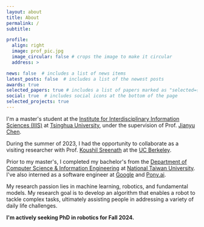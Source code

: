 ```yaml
---
layout: about
title: About
permalink: /
subtitle:

profile:
  align: right
  image: prof_pic.jpg
  image_circular: false # crops the image to make it circular
  address: >

news: false  # includes a list of news items
latest_posts: false  # includes a list of the newest posts
awards: true
selected_papers: true # includes a list of papers marked as "selected={true}"
social: true  # includes social icons at the bottom of the page
selected_projects: true
---
```


I'm a master's student at the [Institute for Interdisciplinary Information Sciences (IIIS)](https://iiis.tsinghua.edu.cn/en/) at [Tsinghua University](https://www.tsinghua.edu.cn/en/index.htm), under the supervision of Prof. [Jianyu Chen](http://people.iiis.tsinghua.edu.cn/~jychen/). 

During the summer of 2023, I had the opportunity to collaborate as a visiting researcher with Prof. [Koushil Sreenath](https://me.berkeley.edu/people/koushil-sreenath/) at the [UC Berkeley](https://hybrid-robotics.berkeley.edu/).

Prior to my master's, I completed my bachelor's from the [Department of Computer Science & Information Engineering](https://www.csie.ntu.edu.tw//?locale=en) at [National Taiwan University](https://www.ntu.edu.tw/english/). I've also interned as a software engineer at [Google](https://about.google/) and [Pony.ai](https://www.pony.ai/?lang=en).

My research passion lies in machine learning, robotics, and fundamental models. My research goal is to develop an algorithm that enables a robot to tackle complex tasks, ultimately assisting people in addressing a variety of daily life challenges.

**I'm actively seeking PhD in robotics for Fall 2024.**